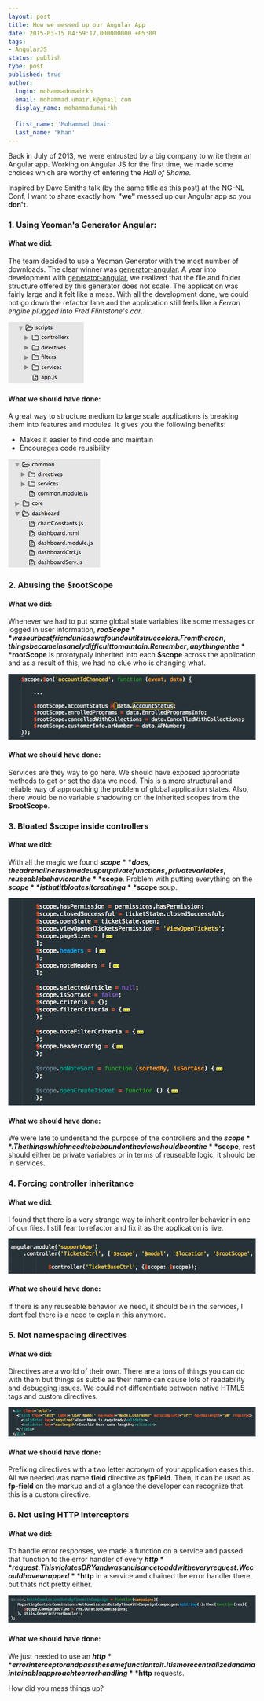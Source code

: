 ```yaml
---
layout: post
title: How we messed up our Angular App
date: 2015-03-15 04:59:17.000000000 +05:00
tags:
- AngularJS
status: publish
type: post
published: true
author:
  login: mohammadumairkh
  email: mohammad.umair.k@gmail.com
  display_name: mohammadumairkh

  first_name: 'Mohammad Umair'
  last_name: 'Khan'  
---
```

Back in July of 2013, we were entrusted by a big company to write them an Angular app. Working on Angular JS for the first time, we made some choices which are worthy of entering the *Hall of Shame*. 

Inspired by Dave Smiths talk (by the same title as this post) at the NG-NL Conf, I want to share exactly how **"we"** messed up our Angular app so you **don't**.

### 1. Using Yeoman's Generator Angular:

#### What we did:
The team decided to use a Yeoman Generator with the most number of downloads. The clear winner was [generator-angular](https://github.com/yeoman/generator-angular). A year into development with [generator-angular](https://github.com/yeoman/generator-angular), we realized that the file and folder structure offered by this generator does not scale. The application was fairly large and it felt like a mess. With all the development done, we could not go down the refactor lane and the application still feels like a *Ferrari engine plugged into Fred Flintstone's car*.

![Generator Angular Folder Structure](/assets/20150315/generatorAngularFolderStructure.png)

#### What we should have done:
A great way to structure medium to large scale applications is breaking them into features and modules. It gives you the following benefits:

- Makes it easier to find code and maintain
- Encourages code reusibility

![Improved Folder Structure](/assets/20150315/improvedFolderStructure.png)

### 2. Abusing the **$rootScope**

#### What we did:
Whenever we had to put some global state variables like some messages or logged in user information, **$rooScope** was our best friend unless we found out its true colors. From there on, things became insanely difficult to maintain. Remember, anything on the **$rootScope** is prototypaly inherited into each **$scope** across the application and as a result of this, we had no clue who is changing what.

![rootScope Abuse](/assets/20150315/rootScopeAbuse.png)

#### What we should have done:
Services are they way to go here. We should have exposed appropriate methods to get or set the data we need. This is a more structural and reliable way of approaching the problem of global application states. Also, there would be no variable shadowing on the inherited scopes from the **$rootScope**.

### 3. Bloated **$scope** inside controllers

#### What we did:
With all the magic we found **$scope** does, the adrenaline rush made us put private functions, private  variables, reuseable behavior on the **$scope**. Problem with putting everything on the **$scope** is that it bloates it creating a **$scope** soup.

![scope Bloat](/assets/20150315/scopeBloat.png)

#### What we should have done:
We were late to understand the purpose of the controllers and the **$scope**. The things which need to be bound on the view should be on the **$scope**, rest should either be private variables or in terms of reuseable logic, it should be in services.

### 4. Forcing controller inheritance

#### What we did:
I found that there is a very strange way to inherit controller behavior in one of our files. I still fear to refactor and fix it as the application is live.

![whaaaaaaat?!?](/assets/20150315/controllerInheritance.png)

#### What we should have done:
If there is any reuseable behavior we need, it should be in the services, I dont feel there is a need to explain this anymore.

### 5. Not namespacing directives

#### What we did:
Directives are a world of their own. There are a tons of things you can do with them but things as subtle as their name can cause lots of readability and debugging issues. We could not differentiate between native HTML5 tags and custom directives.

![Not Namespacing Directives](/assets/20150315/directiveNamespacing.png)

#### What we should have done:
Prefixing directives with a two letter acronym of your application eases this. All we needed was name **field** directive as **fpField**. Then, it can be used as **fp-field** on the markup and at a glance the developer can recognize that this is a custom directive.

### 6. Not using HTTP Interceptors

#### What we did:
To handle error responses, we made a function on a service and passed that function to the error handler of every **$http** request. This violates DRY and was a nuisance to add with every request. We could have wrapped **$http** in a service and chained the error handler there, but thats not pretty either.

![Generic Error Handlers](/assets/20150315/httpInterceptors.png) 

#### What we should have done:
We just needed to use an **$http** error interceptor and pass the same function to it. It is more centralized and maintainable approach to error handling **$http** requests.

How did you mess things up?




